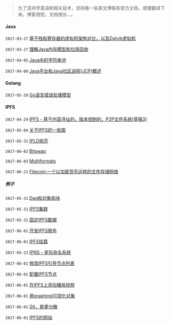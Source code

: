> 为了坚持学英语和相关技术，坚持看一些英文博客和官方文档，顺便翻译下来。博客很短，文档很长...。

#### Java

`2017-03-27` [基于栈和寄存器的虚拟机架构对比，以及Dalvik虚拟机](java/Stack_based_vs_Register_based_Virtual_Machine_Architecture_and_the_Dalvik_VM.md)

`2017-03-27` [理解Java内存模型和垃圾回收](java/Understanding_the_Java_Memory_Model_and_Garbage_Collection.md)

`2017-04-05` [Java中的字符串池](java/string-pool-string-literal-pool-string.md)

`2017-04-08` [Java平台和Java社区进程(JCP)概述](java/java-platform-and-java-community-process-overview.md)

#### Golang

`2017-05-20` [Go语言错误处理模型](20170519/error-handling-patterns-in-go.md)

#### IPFS

`2017-04-29` [IPFS - 基于内容寻址的，版本控制的，P2P文件系统(草稿3)](20170429/ipfs.md)

`2017-05-04` [关于IPFS的一些图](20170504/ipfs-some-graph.txt)

`2017-05-31` [IPLD规范](20170531/ipld.md)

`2017-06-02` [Bitswap](20170602/bitswap.md)

`2017-06-03` [Multiformats](20170603/multiformat.md)

`2017-06-21` [Filecoin:一个以加密货币运转的文件存储网络](ipfs/filecoin_cn.pdf)

##### 例子

`2017-05-31` [Dag和对象和块](20170531/Dags_and_Objects_and_Blocks.md)

`2017-05-31` [IPFS集群](20170531/Be_the_swarm.md)

`2017-05-31` [固定IPFS数据](20170531/ipfs_pinning.md)

`2017-06-01` [开发IPFS服务](20170601/making_your_own_ipfs_service.md)

`2017-06-01` [IPFS挂载](20170601/ipfs_snapshots.md)

`2017-05-23` [IPNS - 星际命名系统](20170523/ipns.md)

`2017-06-01` [修改IPFS引导节点列表](20170601/ipfs_modifying_the_bootstrap_peers_list.md)

`2017-06-01` [配置IPFS节点](20170601/ipfs_configuring_your_node.md)

`2017-06-01` [在IPFS上添加播放视频](20170601/ipfs_adding_and_playing_videos.md)

`2017-06-01` [用graphmd可视化对象](20170601/ipfs_visualizing_objects_with_graphmd.md)

`2017-06-01` [Git，能更分散](20170601/ipfs_git_even_more_distributed.md)

`2017-06-01` [IPFS的网站](20170601/ipfs_for_websites.md)
